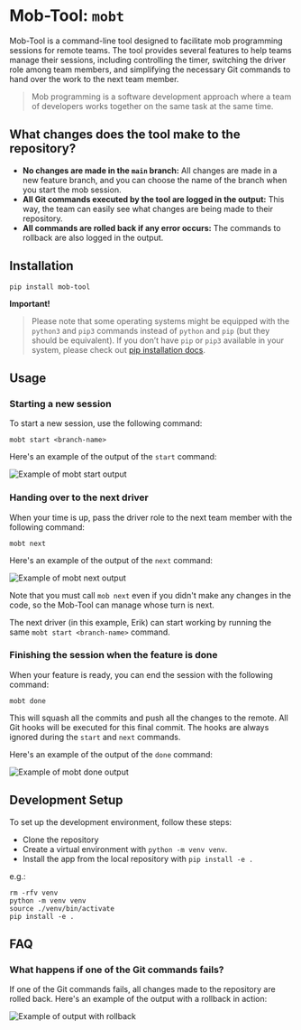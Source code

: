 # Mob-Tool: `mobt`

Mob-Tool is a command-line tool designed to facilitate mob programming sessions for remote teams. The tool provides
several features to help teams manage their sessions, including controlling the timer, switching the driver
role among team members, and simplifying the necessary Git commands to hand over the work to the next team member.

> Mob programming is a software development approach where a team of developers works together on the same task at the
> same time.

## What changes does the tool make to the repository?

- **No changes are made in the `main` branch:** All changes are made in a new feature branch, and you can choose the
  name of the branch when you start the mob session.
- **All Git commands executed by the tool are logged in the output:** This way, the team can easily see what changes are
  being made to their repository.
- **All commands are rolled back if any error occurs:** The commands to rollback are also logged in the output.

## Installation

```shell
pip install mob-tool
```

**Important!**
> Please note that some operating systems might be equipped with the `python3` and `pip3` commands instead of `python`
> and `pip` (but they should be equivalent). If you don’t have `pip` or `pip3` available in your system, please check
> out [pip installation docs](https://pip.pypa.io/en/latest/installation/).

## Usage

### Starting a new session

To start a new session, use the following command:

```shell
mobt start <branch-name>
```

Here's an example of the output of the `start` command:

![Example of mobt start output](https://raw.githubusercontent.com/stavarengo/mob-tool/main/docs/start-output.png)

### Handing over to the next driver

When your time is up, pass the driver role to the next team member with the following command:

```shell
mobt next
```

Here's an example of the output of the `next` command:

![Example of mobt next output](https://raw.githubusercontent.com/stavarengo/mob-tool/main/docs/next-output.png)

Note that you must call `mob next` even if you didn't make any changes in the code, so the Mob-Tool can manage whose
turn is next.

The next driver (in this example, Erik) can start working by running the same `mobt start <branch-name>` command.

### Finishing the session when the feature is done

When your feature is ready, you can end the session with the following command:

```shell
mobt done
```

This will squash all the commits and push all the changes to the remote. All Git hooks will be executed for this final
commit. The hooks are always ignored during the `start` and `next` commands.

Here's an example of the output of the `done` command:

![Example of mobt done output](https://raw.githubusercontent.com/stavarengo/mob-tool/main/docs/done-output.png)

## Development Setup

To set up the development environment, follow these steps:
- Clone the repository
- Create a virtual environment with `python -m venv venv`.
- Install the app from the local repository with `pip install -e .`

e.g.:
```
rm -rfv venv
python -m venv venv
source ./venv/bin/activate
pip install -e .
```

## FAQ

### What happens if one of the Git commands fails?

If one of the Git commands fails, all changes made to the repository are rolled back. Here's an example of the output
with a rollback in action:

![Example of output with rollback](https://raw.githubusercontent.com/stavarengo/mob-tool/main/docs/rollback-example.png)
